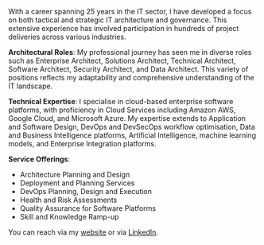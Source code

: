 With a career spanning 25 years in the IT sector, I have developed a focus on both tactical and strategic IT architecture and governance. This extensive experience has involved participation in hundreds of project deliveries across various industries.

**Architectural Roles**: My professional journey has seen me in diverse roles such as Enterprise Architect, Solutions Architect, Technical Architect, Software Architect, Security Architect, and Data Architect. This variety of positions reflects my adaptability and comprehensive understanding of the IT landscape.

**Technical Expertise**: I specialise in cloud-based enterprise software platforms, with proficiency in Cloud Services including Amazon AWS, Google Cloud, and Microsoft Azure. My expertise extends to Application and Software Design, DevOps and DevSecOps workflow optimisation, Data and Business Intelligence platforms, Artificial Intelligence, machine learning models, and Enterprise Integration platforms.

**Service Offerings**:

- Architecture Planning and Design
- Deployment and Planning Services
- DevOps Planning, Design and Execution
- Health and Risk Assessments
- Quality Assurance for Software Platforms
- Skill and Knowledge Ramp-up

You can reach via my [website](https://www.lekman.com/tobias) or via [LinkedIn](https://linkedin.com/in/lekman).
